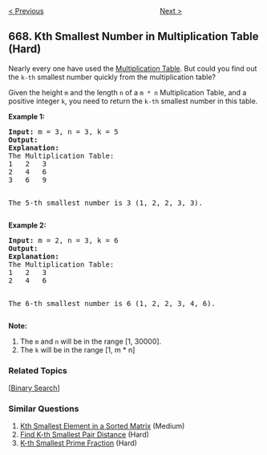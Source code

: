 <!--|This file generated by command(leetcode description); DO NOT EDIT.    |-->
<!--+----------------------------------------------------------------------+-->
<!--|@author    Openset <openset.wang@gmail.com>                           |-->
<!--|@link      https://github.com/openset                                 |-->
<!--|@home      https://github.com/openset/leetcode                        |-->
<!--+----------------------------------------------------------------------+-->

[< Previous](https://github.com/openset/leetcode/tree/master/problems/beautiful-arrangement-ii "Beautiful Arrangement II")
　　　　　　　　　　　　　　　　
[Next >](https://github.com/openset/leetcode/tree/master/problems/trim-a-binary-search-tree "Trim a Binary Search Tree")

## 668. Kth Smallest Number in Multiplication Table (Hard)

<p>
Nearly every one have used the <a href="https://en.wikipedia.org/wiki/Multiplication_table">Multiplication Table</a>. But could you find out the <code>k-th</code> smallest number quickly from the multiplication table?
</p>

<p>
Given the height <code>m</code> and the length <code>n</code> of a <code>m * n</code> Multiplication Table, and a positive integer <code>k</code>, you need to return the <code>k-th</code> smallest number in this table.
</p>

<p><b>Example 1:</b><br />
<pre>
<b>Input:</b> m = 3, n = 3, k = 5
<b>Output:</b> 
<b>Explanation:</b> 
The Multiplication Table:
1	2	3
2	4	6
3	6	9

The 5-th smallest number is 3 (1, 2, 2, 3, 3).
</pre>
</p>


<p><b>Example 2:</b><br />
<pre>
<b>Input:</b> m = 2, n = 3, k = 6
<b>Output:</b> 
<b>Explanation:</b> 
The Multiplication Table:
1	2	3
2	4	6

The 6-th smallest number is 6 (1, 2, 2, 3, 4, 6).
</pre>
</p>


<p><b>Note:</b><br>
<ol>
<li>The <code>m</code> and <code>n</code> will be in the range [1, 30000].</li>
<li>The <code>k</code> will be in the range [1, m * n]</li>
</ol>
</p>

### Related Topics
  [[Binary Search](https://github.com/openset/leetcode/tree/master/tag/binary-search/README.md)]

### Similar Questions
  1. [Kth Smallest Element in a Sorted Matrix](https://github.com/openset/leetcode/tree/master/problems/kth-smallest-element-in-a-sorted-matrix) (Medium)
  1. [Find K-th Smallest Pair Distance](https://github.com/openset/leetcode/tree/master/problems/find-k-th-smallest-pair-distance) (Hard)
  1. [K-th Smallest Prime Fraction](https://github.com/openset/leetcode/tree/master/problems/k-th-smallest-prime-fraction) (Hard)

